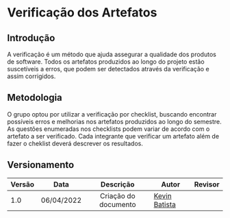 # Verificação dos Artefatos
## Introdução

A verificação é um método que ajuda assegurar a qualidade dos produtos de software. Todos os artefatos produzidos ao longo do projeto estão suscetíveis a erros, que podem ser detectados através da verificação e assim corrigidos. 

## Metodologia
O grupo optou por utilizar a verificação por checklist, buscando encontrar possíveis erros e melhorias nos artefatos produzidos ao longo do semestre. As questões enumeradas nos checklists podem variar de acordo com o artefato a ser verificado. Cada integrante que verificar um artefato além de fazer o cheklist deverá descrever os resultados.
## Versionamento
|Versão|Data|Descrição|Autor|Revisor|
|------|----|:---------:|-----|-----|
|1.0|06/04/2022| Criação do documento | [Kevin Batista](https://github.com/k3vin-batista)||
